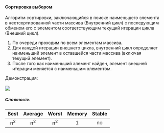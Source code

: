 #### Сортировка выбором

Алгоритм сортировки, заключающийся в поиске наименьшего элемента в неотсортированной части массива 
(Внутренний цикл)
с последующим обменом его с элементом соответствующим текущий итерации цикла (Внешний цикл).

1. По очереди проходим по всем элементам массива.
2. Для каждой итерации внешнего цикла, внутренний цикл определяет наименьший элемент в оставшейся части 
массива (включая текущий элемент).
3. После того как наименьший элемент найден, элемент внешней итерации меняется с наименьшим элементом.

Демонстрация:<br><br>
![](https://camo.githubusercontent.com/adfa2cdcc3825092dc405aadd87453571d6e0dc4/68747470733a2f2f75706c6f61642e77696b696d656469612e6f72672f77696b6970656469612f636f6d6d6f6e732f392f39342f53656c656374696f6e2d536f72742d416e696d6174696f6e2e676966)

##### Сложность

| Best | Average | Worst    | Memory   | Stable |
|:----:|:-------:|:--------:|:--------:|:------:|
| n<sup>2</sup>    | n<sup>2</sup>  | n<sup>2</sup> | 1 | no   |
